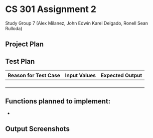 # CS 301 Assignment 2
Study Group 7 (Alex Milanez, John Edwin Karel Delgado, Ronell Sean Rulloda)


## Project Plan



## Test Plan

| Reason for Test Case | Input Values | Expected Output |
|---------------------:|-------------:|----------------:|
|                      |              |                 |
|                      |              |                 |
|                      |              |                 |
|                      |              |                 |


## Functions planned to implement:
* 

## Output Screenshots